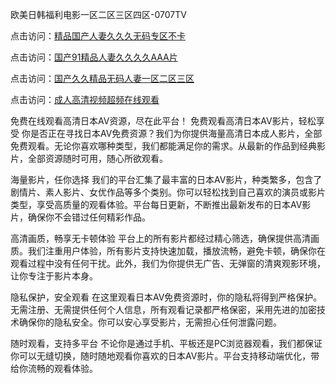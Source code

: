 欧美日韩福利电影一区二区三区四区-0707TV

点击访问：<a href="https://bered.pages.dev/">精品国产人妻久久久无码专区不卡</a>

点击访问：<a href="https://rtj-3zo.pages.dev/">国产91精品人妻久久久久AAA片</a>

点击访问：<a href="https://bsdf-5f5.pages.dev/">国产久久精品无码人妻一区二区三区</a>

点击访问：<a href="https://cfad.pages.dev/">成人高清视频超频在线观看</a>


免费在线观看高清日本AV资源，尽在此平台！
免费观看高清日本AV影片，轻松享受
你是否正在寻找日本AV免费资源？我们为你提供海量高清日本成人影片，全部免费观看。无论你喜欢哪种类型，我们都能满足你的需求。从最新的作品到经典影片，全部资源随时可用，随心所欲观看。

海量影片，任你选择
我们的平台汇集了最丰富的日本AV影片，种类繁多，包含了剧情片、素人影片、女优作品等多个类别。你可以轻松找到自己喜欢的演员或影片类型，享受高质量的观看体验。平台每日更新，不断推出最新发布的日本AV影片，确保你不会错过任何精彩作品。

高清画质，畅享无卡顿体验
平台上的所有影片都经过精心筛选，确保提供高清画质。我们注重用户体验，所有影片支持快速加载，播放流畅，避免卡顿，确保你在观看过程中没有任何干扰。此外，我们为你提供无广告、无弹窗的清爽观影环境，让你专注于影片本身。

隐私保护，安全观看
在这里观看日本AV免费资源时，你的隐私将得到严格保护。无需注册、无需提供任何个人信息，所有观看记录都严格保密，采用先进的加密技术确保你的隐私安全。你可以安心享受影片，无需担心任何泄露问题。

随时观看，支持多平台
不论你是通过手机、平板还是PC浏览器观看，我们都保证你可以无缝切换，随时随地观看你喜欢的日本AV影片。平台支持移动端优化，带给你流畅的观看体验。



<span style="display:none;">[Canonical link]( https://github.com/vg20250707/12329 ）</span>
